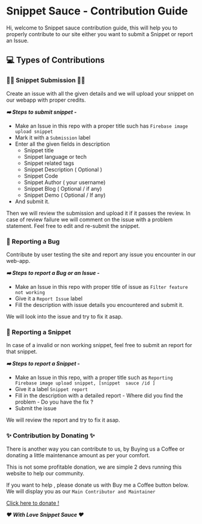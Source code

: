 
# Snippet Sauce - Contribution Guide

Hi, welcome to Snippet sauce contribution guide, this will help you to properly contribute to our site either you want to submit a Snippet or report an Issue.

## 💻 Types of Contributions

### 👨‍💻 Snippet Submission 👩‍💻
Create an issue with all the given details and we will upload your snippet 
on our webapp with proper credits. 

***➡️ Steps to submit snippet -***

 - Make an Issue in this repo with a proper title such has `Firebase image upload snippet`
 - Mark it with a `Submission` label
 - Enter all the given fields in description
	 - Snippet title
	 - Snippet language or tech
	 - Snippet related tags 
	 - Snippet Description ( Optional )
	 - Snippet Code
	 - Snippet Author ( your username)
	 - Snippet Blog ( Optional / if any)
	 - Snippet Demo ( Optional / If any)
- And submit it.

Then we will review the submission and upload it if it passes the review. In case of review failure we will comment on the issue with a problem statement. Feel free to edit and re-submit the snippet. 


### 🐞 Reporting a Bug
Contribute by user testing the site and report any issue you encounter in our web-app.

***➡️ Steps to report a Bug or an Issue -***

 -	Make an Issue in this repo with proper title of issue as `Filter feature not working`
 -	Give it a `Report Issue` label
 -	Fill the description with issue details you encountered and submit it.

We will look into the issue and try to fix it asap.

### 📇 Reporting a Snippet
In case of a invalid or non working snippet, feel free to submit an report for that snippet.

***➡️ Steps to report a Snippet -***

 - Make an Issue in this repo, with a proper title such as `Reporting Firebase image upload snippet, [snippet  sauce /id ]`
 - Give it a label `Snippet report`
 - Fill in the description with a detailed report
		 - Where did you find the problem
		 - Do you have the fix ?
- Submit the issue

We will review the report and try to fix it asap.




### ✨ Contribution by Donating ✨
There is another way you can contribute to us, by Buying us a Coffee or donating a little maintenance  amount as per your comfort.

This is not some profitable donation, we are simple 2 devs running this website to help our community. 

If you want to help , please donate us with Buy me a Coffee button below. We will display you as our `Main Contributor and Maintainer`

[Click here to donate !](https://www.buymeacoffee.com/snippetsauce)


***❤️ With Love Snippet Sauce ❤️*** 

